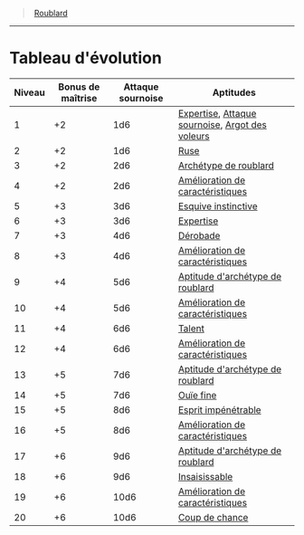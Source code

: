 ﻿---
!ClassEvolutionItem
Id: rogue_hd.md#tableau-dévolution
ParentLink: rogue_hd.md#roublard
Name: Tableau d'évolution
ParentName: Roublard
NameLevel: 1
Attributes: {}
AttributesDictionary: >+
  {}

---
> [Roublard](hd_rogue.md)

---

# Tableau d'évolution

|Niveau|Bonus de maîtrise|Attaque sournoise|Aptitudes|
|---|---|---|---|
|1|+2|1d6|[Expertise](hd_rogue_expertise.md), [Attaque sournoise](hd_rogue_attaque_sournoise.md), [Argot des voleurs](hd_rogue_argot_des_voleurs.md)|
|2|+2|1d6|[Ruse](hd_rogue_ruse.md)|
|3|+2|2d6|[Archétype de roublard](hd_rogue_archetype_de_roublard.md)|
|4|+2|2d6|[Amélioration de caractéristiques](hd_rogue_amelioration_de_caracteristiques.md)|
|5|+3|3d6|[Esquive instinctive](hd_rogue_esquive_instinctive.md)|
|6|+3|3d6|[Expertise](hd_rogue_expertise.md)|
|7|+3|4d6|[Dérobade](hd_rogue_derobade.md)|
|8|+3|4d6|[Amélioration de caractéristiques](hd_rogue_amelioration_de_caracteristiques.md)|
|9|+4|5d6|[Aptitude d'archétype de roublard](hd_rogue_archetype_de_roublard.md)|
|10|+4|5d6|[Amélioration de caractéristiques](hd_rogue_amelioration_de_caracteristiques.md)|
|11|+4|6d6|[Talent](hd_rogue_talent.md)|
|12|+4|6d6|[Amélioration de caractéristiques](hd_rogue_amelioration_de_caracteristiques.md)|
|13|+5|7d6|[Aptitude d'archétype de roublard](hd_rogue_archetype_de_roublard.md)|
|14|+5|7d6|[Ouïe fine](hd_rogue_ouie_fine.md)|
|15|+5|8d6|[Esprit impénétrable](hd_rogue_esprit_impenetrable.md)|
|16|+5|8d6|[Amélioration de caractéristiques](hd_rogue_amelioration_de_caracteristiques.md)|
|17|+6|9d6|[Aptitude d'archétype de roublard](hd_rogue_archetype_de_roublard.md)|
|18|+6|9d6|[Insaisissable](hd_rogue_insaisissable.md)|
|19|+6|10d6|[Amélioration de caractéristiques](hd_rogue_amelioration_de_caracteristiques.md)|
|20|+6|10d6|[Coup de chance](hd_rogue_coup_de_chance.md)|

